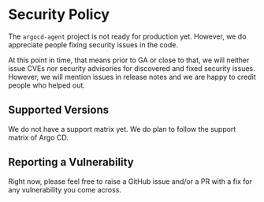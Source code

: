 # Security Policy

The `argocd-agent` project is not ready for production yet. However, we do appreciate people fixing security issues in the code.

At this point in time, that means prior to GA or close to that, we will neither issue CVEs nor security advisories for discovered and fixed security issues. However, we will mention issues in release notes and we are happy to credit people who helped out.

## Supported Versions

We do not have a support matrix yet. We do plan to follow the support matrix of Argo CD.

## Reporting a Vulnerability

Right now, please feel free to raise a GitHub issue and/or a PR with a fix for any vulnerability you come across.
